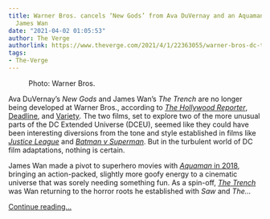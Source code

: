 ```yaml
---
title: Warner Bros. cancels ‘New Gods’ from Ava DuVernay and an Aquaman spinoff from
  James Wan
date: "2021-04-02 01:05:53"
author: The Verge
authorlink: https://www.theverge.com/2021/4/1/22363055/warner-bros-dc-the-trench-new-gods-ava-duvernay-james-wan
tags:
- The-Verge
---
```

<figure>
      <img alt="" src="https://cdn.vox-cdn.com/thumbor/a9800LQBRr_TeLbWJsfCs4pNK4I=/59x0:709x433/1310x873/cdn.vox-cdn.com/uploads/chorus_image/image/69064242/Trench.0.jpg" />
        <figcaption>Photo: Warner Bros.</figcaption>
    </figure>

  <p id="8n1HAu">Ava DuVernay’s <em>New Gods</em> and James Wan’s <em>The Trench </em>are no longer being developed at Warner Bros., according to <a href="https://www.hollywoodreporter.com/heat-vision/ava-duvernays-new-gods-james-wans-the-trench-dc-movies-not-moving-forward-at-warner-bros"><em>The Hollywood Reporter</em></a>, <a href="https://deadline.com/2021/04/new-gods-the-trench-dc-films-not-moving-forward-james-wan-ava-duvernay-1234726401/">Deadline</a>, and <a href="https://variety.com/2021/film/news/dc-film-new-gods-the-trench-ava-duvernay-james-wan-1234942862/">Variety</a><em>. </em>The two films, set to explore two of the more unusual parts of the DC Extended Universe (DCEU), seemed like they could have been interesting diversions from the tone and style established in films like <a href="https://www.theverge.com/2017/11/15/16654362/justice-league-review-zack-snyder-joss-whedon-gal-godot-ben-affleck-ezra-miller"><em>Justice League</em></a> and <a href="https://www.theverge.com/2016/3/23/11294512/batman-vs-superman-dawn-of-justice-review-movie-spoilers"><em>Batman v Superman</em></a>. But in the turbulent world of DC film adaptations, nothing is certain.</p>
<p id="A5vIJL">James Wan made a pivot to superhero movies with <a href="https://www.theverge.com/2018/12/19/18140893/aquaman-review-dc-universe-jason-momoa-amber-heard-james-wan-nicole-kidman-wet-dave"><em>Aquaman </em>in 2018</a>, bringing an action-packed, slightly more goofy energy to a cinematic universe that was sorely needing something fun. As a spin-off, <a href="https://www.theverge.com/2019/2/8/18217647/warner-bros-aquaman-sequel-trench-jason-momoa-james-wan-amber-heard-nicole-kidman"><em>The Trench</em></a> was Wan returning to the horror roots he established with <em>Saw</em> and <em>The...</em></p>
  <p>
    <a href="https://www.theverge.com/2021/4/1/22363055/warner-bros-dc-the-trench-new-gods-ava-duvernay-james-wan">Continue reading&hellip;</a>
  </p>
